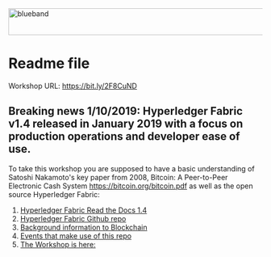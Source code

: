 <img src="https://farm5.staticflickr.com/4503/37148677233_71edc5a37b_o.png" width="1041" height="53" alt="blueband">

# Readme file

Workshop URL: https://bit.ly/2F8CuND

## Breaking news 1/10/2019: Hyperledger Fabric v1.4 released in January 2019 with a focus on production operations and developer ease of use. 

To take this workshop you are supposed to have a basic understanding of Satoshi Nakamoto's key paper from 2008, Bitcoin: A Peer-to-Peer Electronic Cash System https://bitcoin.org/bitcoin.pdf as well as the open source Hyperledger
Fabric: 

1. [Hyperledger Fabric Read the Docs 1.4](https://hyperledger-fabric.readthedocs.io/en/release-1.4/)
1. [Hyperledger Fabric Github repo](https://github.com/hyperledger/fabric)
1. [Background information to Blockchain](background.md)
1. [Events that make use of this repo](https://github.com/LennartFr/alf20191ibmbc/blob/master/events.md) 
1. [The Workshop is here:](/workshop.md)








